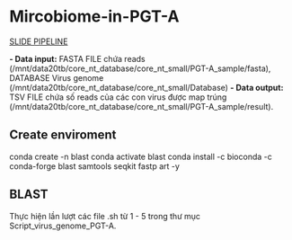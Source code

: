 # Mircobiome-in-PGT-A

[SLIDE PIPELINE](https://docs.google.com/presentation/d/1d2WFg5x-Rt7lxNffcPU7t_VxyPxcVsq2h_iFGM67HQ8/edit?usp=sharing)

**- Data input:** FASTA FILE chứa reads (/mnt/data20tb/core_nt_database/core_nt_small/PGT-A_sample/fasta), DATABASE Virus genome (/mnt/data20tb/core_nt_database/core_nt_small/Database)
**- Data output:** TSV FILE chứa số reads của các con virus được map trúng (/mnt/data20tb/core_nt_database/core_nt_small/PGT-A_sample/result).

## Create enviroment
conda create -n blast conda activate blast conda install -c bioconda -c conda-forge blast samtools seqkit fastp art -y

## BLAST
Thực hiện lần lượt các file .sh từ 1 - 5 trong thư mục Script_virus_genome_PGT-A.


